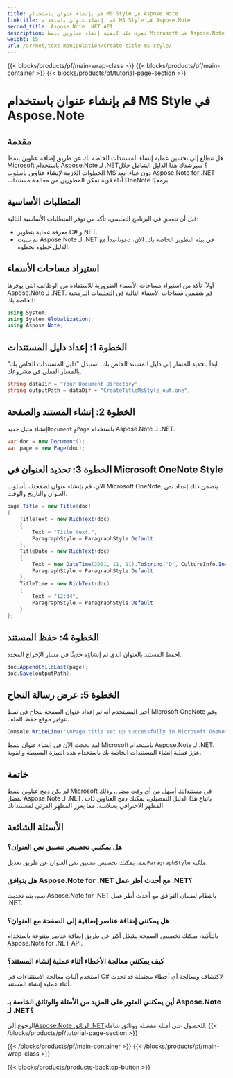 ```yaml
---
title: قم بإنشاء عنوان باستخدام MS Style في Aspose.Note
linktitle: قم بإنشاء عنوان باستخدام MS Style في Aspose.Note
second_title: Aspose.Note .NET API
description: تعرف على كيفية إنشاء عناوين بنمط Microsoft في Aspose.Note لـ .NET. ارفع مستوى عرض المستند الخاص بك باستخدام هذا البرنامج التعليمي سهل المتابعة.
weight: 15
url: /ar/net/text-manipulation/create-title-ms-style/
---
```


{{< blocks/products/pf/main-wrap-class >}}
{{< blocks/products/pf/main-container >}}
{{< blocks/products/pf/tutorial-page-section >}}

# قم بإنشاء عنوان باستخدام MS Style في Aspose.Note

## مقدمة
هل تتطلع إلى تحسين عملية إنشاء المستندات الخاصة بك عن طريق إضافة عناوين بنمط Microsoft باستخدام Aspose.Note لـ .NET؟ سيرشدك هذا الدليل الشامل خلال الخطوات اللازمة لإنشاء عناوين بأسلوب MS دون عناء. يعد Aspose.Note for .NET أداة قوية تمكن المطورين من معالجة مستندات OneNote برمجيًا.
## المتطلبات الأساسية
قبل أن نتعمق في البرنامج التعليمي، تأكد من توفر المتطلبات الأساسية التالية:
- معرفة عملية بتطوير C# و.NET.
- تم تثبيت Aspose.Note لـ .NET في بيئة التطوير الخاصة بك.
الآن، دعونا نبدأ مع الدليل خطوة بخطوة.
## استيراد مساحات الأسماء
أولاً، تأكد من استيراد مساحات الأسماء الضرورية للاستفادة من الوظائف التي يوفرها Aspose.Note لـ .NET. قم بتضمين مساحات الأسماء التالية في التعليمات البرمجية الخاصة بك:
```csharp
using System;
using System.Globalization;
using Aspose.Note;
```
## الخطوة 1: إعداد دليل المستندات
ابدأ بتحديد المسار إلى دليل المستند الخاص بك. استبدل "دليل المستندات الخاص بك" بالمسار الفعلي في مشروعك.
```csharp
string dataDir = "Your Document Directory";
string outputPath = dataDir + "CreateTitleMsStyle_out.one";
```
## الخطوة 2: إنشاء المستند والصفحة
 إنشاء مثيل جديد`Document` و`Page` باستخدام Aspose.Note لـ .NET.
```csharp
var doc = new Document();
var page = new Page(doc);
```
## الخطوة 3: تحديد العنوان في Microsoft OneNote Style
الآن، قم بإنشاء عنوان لصفحتك بأسلوب Microsoft OneNote. يتضمن ذلك إعداد نص العنوان والتاريخ والوقت.
```csharp
page.Title = new Title(doc)
{
    TitleText = new RichText(doc)
    {
        Text = "Title text.",
        ParagraphStyle = ParagraphStyle.Default
    },
    TitleDate = new RichText(doc)
    {
        Text = new DateTime(2011, 11, 11).ToString("D", CultureInfo.InvariantCulture),
        ParagraphStyle = ParagraphStyle.Default
    },
    TitleTime = new RichText(doc)
    {
        Text = "12:34",
        ParagraphStyle = ParagraphStyle.Default
    }
};
```
## الخطوة 4: حفظ المستند
احفظ المستند بالعنوان الذي تم إنشاؤه حديثًا في مسار الإخراج المحدد.
```csharp
doc.AppendChildLast(page);
doc.Save(outputPath);
```
## الخطوة 5: عرض رسالة النجاح
أخبر المستخدم أنه تم إعداد عنوان الصفحة بنجاح في نمط Microsoft OneNote وقم بتوفير موقع حفظ الملف.
```csharp
Console.WriteLine("\nPage title set up successfully in Microsoft OneNote style.\nFile saved at " + outputPath);
```
لقد نجحت الآن في إنشاء عنوان بنمط Microsoft باستخدام Aspose.Note لـ .NET. عزز عملية إنشاء المستندات الخاصة بك باستخدام هذه الميزة البسيطة والقوية.
## خاتمة
لم يكن دمج عناوين بنمط Microsoft في مستنداتك أسهل من أي وقت مضى، وذلك بفضل Aspose.Note لـ .NET. باتباع هذا الدليل التفصيلي، يمكنك دمج العناوين ذات المظهر الاحترافي بسلاسة، مما يعزز المظهر المرئي لمستنداتك.
## الأسئلة الشائعة
### هل يمكنني تخصيص تنسيق نص العنوان؟
 نعم، يمكنك تخصيص تنسيق نص العنوان عن طريق تعديل`ParagraphStyle` ملكية.
### هل يتوافق Aspose.Note for .NET مع أحدث أطر عمل .NET؟
نعم، يتم تحديث Aspose.Note for .NET بانتظام لضمان التوافق مع أحدث أطر عمل .NET.
### هل يمكنني إضافة عناصر إضافية إلى الصفحة مع العنوان؟
بالتأكيد، يمكنك تخصيص الصفحة بشكل أكبر عن طريق إضافة عناصر متنوعة باستخدام Aspose.Note for .NET API.
### كيف يمكنني معالجة الأخطاء أثناء عملية إنشاء المستند؟
استخدم آليات معالجة الاستثناءات في C# لاكتشاف ومعالجة أي أخطاء محتملة قد تحدث أثناء عملية إنشاء المستند.
### أين يمكنني العثور على المزيد من الأمثلة والوثائق الخاصة بـ Aspose.Note لـ .NET؟
 الرجوع إلى[Aspose.Note لوثائق .NET](https://reference.aspose.com/note/net/)للحصول على أمثلة مفصلة ووثائق شاملة.
{{< /blocks/products/pf/tutorial-page-section >}}

{{< /blocks/products/pf/main-container >}}
{{< /blocks/products/pf/main-wrap-class >}}

{{< blocks/products/products-backtop-button >}}
